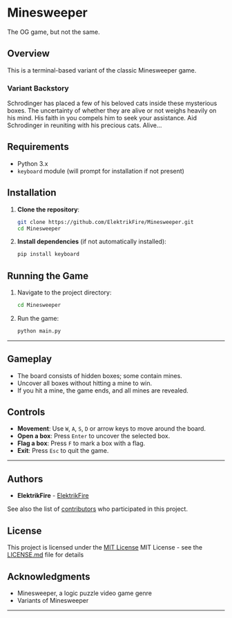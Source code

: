 # Minesweeper

The OG game,
but not the same.

## Overview
This is a terminal-based variant of the classic Minesweeper game.

### Variant Backstory
Schrodinger has placed a few of his beloved cats inside these mysterious boxes. The uncertainty of whether they are alive or not weighs heavily on his mind. His faith in you compels him to seek your assistance. Aid Schrodinger in reuniting with his precious cats. Alive...

## Requirements
- Python 3.x
- `keyboard` module (will prompt for installation if not present)

## Installation
1. **Clone the repository**:
   ```bash
   git clone https://github.com/ElektrikFire/Minesweeper.git
   cd Minesweeper
   ```

2. **Install dependencies** (if not automatically installed):
   ```bash
   pip install keyboard
   ```

## Running the Game
1. Navigate to the project directory:
   ```bash
   cd Minesweeper
   ```

2. Run the game:
   ```bash
   python main.py
   ```

---

## Gameplay
- The board consists of hidden boxes; some contain mines.
- Uncover all boxes without hitting a mine to win.
- If you hit a mine, the game ends, and all mines are revealed.

## Controls
- **Movement**: Use `W`, `A`, `S`, `D` or arrow keys to move around the board.
- **Open a box**: Press `Enter` to uncover the selected box.
- **Flag a box**: Press `F` to mark a box with a flag.
- **Exit**: Press `Esc` to quit the game.

---

## Authors

  - **ElektrikFire**  -
    [ElektrikFire](https://github.com/ElektrikFire)

See also the list of
[contributors](https://github.com/ElektrikFire/Minesweeper/graphs/contributors)
who participated in this project.

## License

This project is licensed under the [MIT License](LICENSE)
MIT License - see the [LICENSE.md](LICENSE) file for
details

## Acknowledgments

  - Minesweeper, a logic puzzle video game genre
  - Variants of Minesweeper

---
